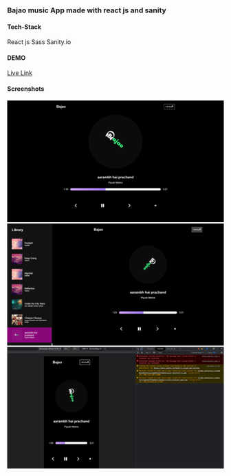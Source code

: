 ### Bajao music App made with react js and sanity

#### Tech-Stack

React js
Sass
Sanity.io

#### DEMO

[Live Link](https://bajao.konfav.com)

#### Screenshots

![web](https://raw.githubusercontent.com/RitikSinha/bajao-react-sanity/master/screenshots/1.png)
![web](https://raw.githubusercontent.com/RitikSinha/bajao-react-sanity/master/screenshots/2.png)
![phone](https://raw.githubusercontent.com/RitikSinha/bajao-react-sanity/master/screenshots/3.png)

